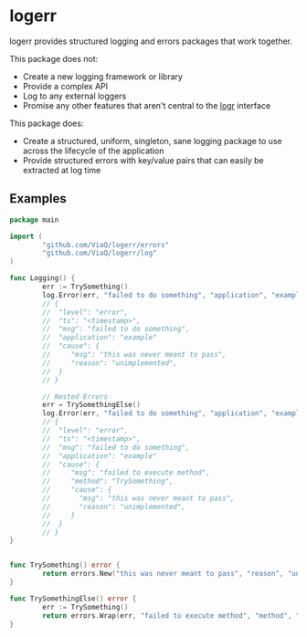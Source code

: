 # logerr

logerr provides structured logging and errors packages that work together.

This package does not:

* Create a new logging framework or library
* Provide a complex API
* Log to any external loggers
* Promise any other features that aren't central to the [logr](https://github.com/go-logr/logr) interface

This package does:

* Create a structured, uniform, singleton, sane logging package to use across the lifecycle of the application
* Provide structured errors with key/value pairs that can easily be extracted at log time

## Examples

```go
package main

import (
        "github.com/ViaQ/logerr/errors"
        "github.com/ViaQ/logerr/log"
)

func Logging() {
        err := TrySomething() 
        log.Error(err, "failed to do something", "application", "example")
        // {
        //  "level": "error",
        //  "ts": "<timestamp>",
        //  "msg": "failed to do something",
        //  "application": "example"
        //  "cause": {
        //     "msg": "this was never meant to pass",
        //     "reason": "unimplemented",
        //  }
        // }

        // Nested Errors
        err = TrySomethingElse() 
        log.Error(err, "failed to do something", "application", "example")
        // {
        //  "level": "error",
        //  "ts": "<timestamp>",
        //  "msg": "failed to do something",
        //  "application": "example"
        //  "cause": {
        //     "msg": "failed to execute method",
        //     "method": "TrySomething",
        //     "cause": {
        //       "msg": "this was never meant to pass",
        //       "reason": "unimplemented",
        //     }
        //  }
        // }
}


func TrySomething() error {
        return errors.New("this was never meant to pass", "reason", "unimplemented")
}

func TrySomethingElse() error {
	    err := TrySomething()
        return errors.Wrap(err, "failed to execute method", "method", "TrySomething")
}
```